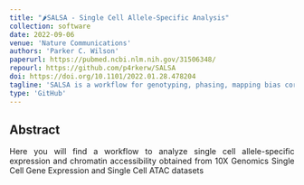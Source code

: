 ```yaml
---
title: "🌶️SALSA - Single Cell Allele-Specific Analysis"
collection: software
date: 2022-09-06
venue: 'Nature Communications'
authors: 'Parker C. Wilson'
paperurl: https://pubmed.ncbi.nlm.nih.gov/31506348/
repourl: https://github.com/p4rkerw/SALSA
doi: https://doi.org/10.1101/2022.01.28.478204
tagline: 'SALSA is a workflow for genotyping, phasing, mapping bias correction, and single cell allele-specific counting of single cell RNA and ATAC datasets'
type: 'GitHub'
---
```


<h2> Abstract </h2>
<p align= "justify">
Here you will find a workflow to analyze single cell allele-specific expression and chromatin accessibility obtained from 10X Genomics Single Cell Gene Expression and Single Cell ATAC datasets
